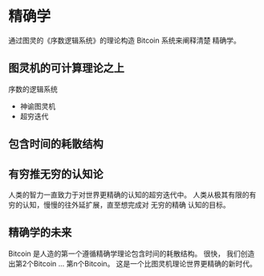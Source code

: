 # 精确学
通过图灵的《序数逻辑系统》的理论构造 Bitcoin 系统来阐释清楚 精确学。

## 图灵机的可计算理论之上
序数的逻辑系统
- 神谕图灵机
- 超穷迭代

## 包含时间的耗散结构

## 有穷推无穷的认知论
人类的智力一直致力于对世界更精确的认知的超穷迭代中。
人类从极其有限的有穷的认知，慢慢的往外延扩展，直至想完成对 无穷的精确 认知的目标。

## 精确学的未来
Bitcoin 是人造的第一个遵循精确学理论包含时间的耗散结构。 
很快， 我们创造出第2个Bitcoin ... 第n个Bitcoin。 
这是一个比图灵机理论世界更精确的新时代。 
